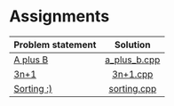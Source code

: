 # Assignments

|                 Problem statement                  |            Solution            |
|:---------------------------------------------------|:------------------------------:|
| [A plus B](http://wcipeg.com/problems/desc/aplusb) | [a_plus_b.cpp](./a_plus_b.cpp) |
| [3n+1](http://wcipeg.com/problems/desc/3nplus1)    | [3n+1.cpp](./3n+1.cpp)         |
| [Sorting :)](http://wcipeg.com/problems/desc/a4b1) | [sorting.cpp](./sorting.cpp)   |
